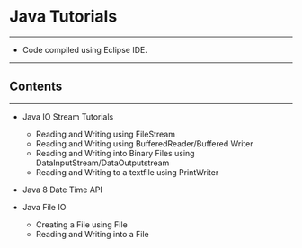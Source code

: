 # Java Tutorials
--------------------------------------------
- Code compiled using Eclipse IDE.
--------------------------------------------

## Contents
--------------------------------------------

- Java IO Stream Tutorials
	- Reading and Writing using FileStream
	- Reading and Writing using BufferedReader/Buffered Writer
	- Reading and Writing into Binary Files using DataInputStream/DataOutputstream
	- Reading and Writing to a textfile using PrintWriter

- Java 8 Date Time API
- Java File IO 
	- Creating a File using File 
	- Reading and Writing into a File


